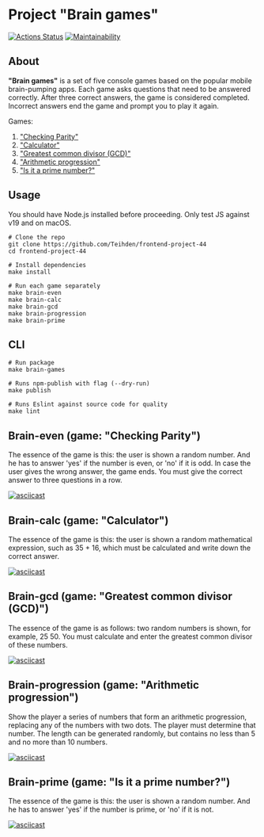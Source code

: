 # Project "Brain games"
[![Actions Status](https://github.com/Teihden/frontend-project-44/workflows/hexlet-check/badge.svg)](https://github.com/Teihden/frontend-project-44/actions)
[![Maintainability](https://api.codeclimate.com/v1/badges/214574a61f2bd80cd8b9/maintainability)](https://codeclimate.com/github/Teihden/frontend-project-44/maintainability)

## About

**"Brain games"** is a set of five console games based on the popular mobile brain-pumping apps. Each game asks questions that need to be answered correctly. After three correct answers, the game is considered completed. Incorrect answers end the game and prompt you to play it again. 

Games:
1. <a href="#brain-even">"Checking Parity"</a>
2. <a href="#brain-calc">"Calculator"</a>
3. <a href="#brain-gcd">"Greatest common divisor (GCD)"</a>
4. <a href="#brain-progression">"Arithmetic progression"</a>
5. <a href="#brain-prime">"Is it a prime number?"</a>

## Usage

You should have Node.js installed before proceeding. Only test JS against v19 and on macOS.

```shell
# Clone the repo
git clone https://github.com/Teihden/frontend-project-44
cd frontend-project-44

# Install dependencies
make install

# Run each game separately
make brain-even
make brain-calc
make brain-gcd
make brain-progression
make brain-prime
```

## CLI

```shell
# Run package
make brain-games

# Runs npm-publish with flag (--dry-run)
make publish

# Runs Eslint against source code for quality
make lint
```

<h2 id="brain-even">Brain-even (game: "Checking Parity")</h2>
The essence of the game is this: the user is shown a random number. And he has to answer 'yes' if the number is even, or 'no' if it is odd. In case the user gives the wrong answer, the game ends. You must give the correct answer to three questions in a row.

[![asciicast](https://asciinema.org/a/BJ5qi0OoEdbeaEb4IDF11Xc1c.svg)](https://asciinema.org/a/BJ5qi0OoEdbeaEb4IDF11Xc1c)

<h2 id="brain-calc">Brain-calc (game: "Calculator")</h2>
The essence of the game is this: the user is shown a random mathematical expression, such as 35 + 16, which must be calculated and write down the correct answer.

[![asciicast](https://asciinema.org/a/dDv8YRtM7hlhP7GLYQATQkxVt.svg)](https://asciinema.org/a/dDv8YRtM7hlhP7GLYQATQkxVt)

<h2 id="brain-gcd">Brain-gcd (game: "Greatest common divisor (GCD)")</h2>
The essence of the game is as follows: two random numbers is shown, for example, 25 50. You must calculate and enter the greatest common divisor of these numbers.

[![asciicast](https://asciinema.org/a/zsiBNVAEzRkv6H4Xzguqe1AxJ.svg)](https://asciinema.org/a/zsiBNVAEzRkv6H4Xzguqe1AxJ)

<h2 id="brain-progression">Brain-progression (game: "Arithmetic progression")</h2>
Show the player a series of numbers that form an arithmetic progression, replacing any of the numbers with two dots. The player must determine that number.  The length can be generated randomly, but contains no less than 5 and no more than 10 numbers.

[![asciicast](https://asciinema.org/a/MezGEP6gQOTkw7Al3n2Kelrdo.svg)](https://asciinema.org/a/MezGEP6gQOTkw7Al3n2Kelrdo)

<h2 id="brain-prime">Brain-prime (game: "Is it a prime number?")</h2>
The essence of the game is this: the user is shown a random number. And he has to answer 'yes' if the number is prime, or 'no' if it is not.

[![asciicast](https://asciinema.org/a/eHQoqtXxuCOzsleCC2SajJ2lZ.svg)](https://asciinema.org/a/eHQoqtXxuCOzsleCC2SajJ2lZ)
